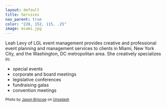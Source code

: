 ```yaml
---
layout: default
title: Services
nav_parent: true
color: "228, 152, 115, .25"
image: miami.jpg
---
```

Leah Levy of LGL event management provides creative and professional event planning and management services to clients in Miami, New York City, and the Washington, DC metropolitan area. She creatively specializes in:

- special events
- corporate and board meetings
- legislative conferences
- fundraising galas
- convention meetings

<!-- code blurb for photo credit (inside the small tags) -->
<small>
<span>Photo by <a href="https://unsplash.com/@jsnbrsc?utm_source=unsplash&amp;utm_medium=referral&amp;utm_content=creditCopyText">Jason Briscoe</a> on <a href="https://unsplash.com/s/photos/miami-venue?utm_source=unsplash&amp;utm_medium=referral&amp;utm_content=creditCopyText">Unsplash</a></span>
</small>